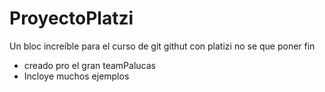 # ProyectoPlatzi
Un bloc increíble para el curso de git githut con platizi
no se que poner fin
* creado  pro el gran teamPalucas
* Incloye muchos ejemplos 
